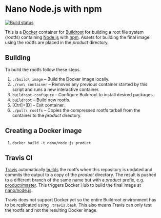 Nano Node.js with npm
=====================

[![Build status][Build image]][Build]

This is a [Docker](http://docker.com) container for [Buildroot](http://buildroot.uclibc.org) for building a root file system (rootfs) containing [Node.js](http://nodejs.org) with [npm](http://npmjs.org). Assets for building the final image using the rootfs are placed in the *product* directory.

Building
--------

To build the rootfs follow these steps.

1. `./build\ image` – Build the Docker image locally.
2. `./run\ container` – Removes any previous container started by this script and runs a new interactive container.
3. `buildroot-configure` – Configure Buildroot to install desired packages.
4. `buildroot` – Build new rootfs.
5. [Ctrl]+[D] – Exit container.
6. `./pull\ rootfs` – Copies the compressed rootfs tarball from the container to the *product* directory.

Creating a Docker image
-----------------------

1. `docker build -t nano/node.js product`

Travis CI
---------

[Travis](https://travis-ci.org) automatically [builds][Build] the rootfs when this repository is updated and commits the output to a copy of the *product* directory. The result is pushed to a different branch of the same name but with a *product* prefix, e.g. [product/master][Product branch]. This triggers Docker Hub to build the final image at [nano/node.js][Docker Hub repo].

Travis does not support Docker yet so the entire Buildroot environment has to be replicated using `.travis.bash`. This also means Travis can only test the rootfs and not the resulting Docker image.

  [Build]: http://travis-ci.org/Docker-nano/Node.js
  [Build image]: http://img.shields.io/travis/Docker-nano/Node.js.svg "Build status"
  [Product branch]: https://github.com/Docker-nano/Node.js/tree/product/master
  [Docker Hub repo]: https://registry.hub.docker.com/u/nano/node.js/

